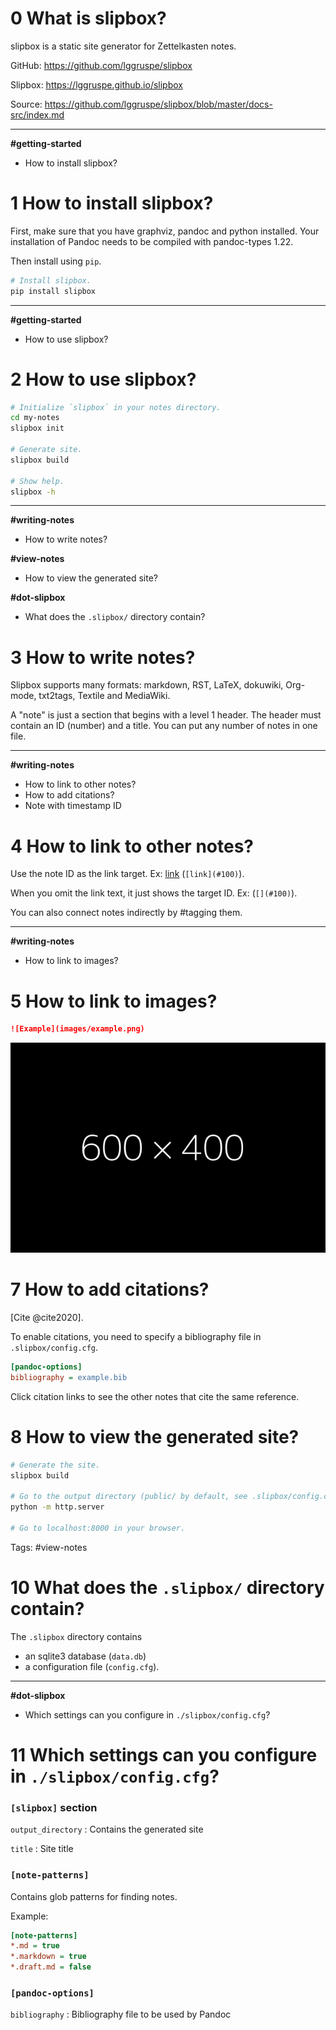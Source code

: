 # 0 What is slipbox?

slipbox is a static site generator for Zettelkasten notes.

GitHub: <https://github.com/lggruspe/slipbox>

Slipbox: <https://lggruspe.github.io/slipbox>

Source: <https://github.com/lggruspe/slipbox/blob/master/docs-src/index.md>

---

**#getting-started**

- How to install slipbox? [](#1)



# 1 How to install slipbox?

First, make sure that you have graphviz, pandoc and python installed.
Your installation of Pandoc needs to be compiled with pandoc-types 1.22.

Then install using `pip`.

```bash
# Install slipbox.
pip install slipbox
```

---

**#getting-started**

- How to use slipbox? [](#2)



# 2 How to use slipbox?

```bash
# Initialize `slipbox` in your notes directory.
cd my-notes
slipbox init

# Generate site.
slipbox build

# Show help.
slipbox -h
```

---

**#writing-notes**

- How to write notes? [](#3)

**#view-notes**

- How to view the generated site? [](#8)

**#dot-slipbox**

- What does the `.slipbox/` directory contain? [](#10)



# 3 How to write notes?

Slipbox supports many formats: markdown, RST, LaTeX, dokuwiki,
Org-mode, txt2tags, Textile and MediaWiki.

A "note" is just a section that begins with a level 1 header.
The header must contain an ID (number) and a title.
You can put any number of notes in one file.

---

**#writing-notes**

- How to link to other notes? [](#4)
- How to add citations? [](#7)
- Note with timestamp ID [](#20200101123000)



# 4 How to link to other notes?

Use the note ID as the link target.
Ex: [link](#100) (`[link](#100)`).

When you omit the link text, it just shows the target ID.
Ex: [](#100) (`[](#100)`).

You can also connect notes indirectly by #tagging them.

---

**#writing-notes**

- How to link to images? [](#5)



# 5 How to link to images?

```markdown
![Example](images/example.png)
```

![Example](images/example.png)



# 7 How to add citations?

[Cite @cite2020].

To enable citations, you need to specify a bibliography file in
`.slipbox/config.cfg`.

```ini
[pandoc-options]
bibliography = example.bib
```

Click citation links to see the other notes that cite the same
reference.



# 8 How to view the generated site?

```bash
# Generate the site.
slipbox build

# Go to the output directory (public/ by default, see .slipbox/config.cfg).
python -m http.server

# Go to localhost:8000 in your browser.
```

Tags: #view-notes



# 10 What does the `.slipbox/` directory contain?

The `.slipbox` directory contains

- an sqlite3 database (`data.db`)
- a configuration file (`config.cfg`).

---

**#dot-slipbox**

- Which settings can you configure in `./slipbox/config.cfg`? [](#11)



# 11 Which settings can you configure in `./slipbox/config.cfg`?

### `[slipbox]` section

`output_directory`
: Contains the generated site

`title`
: Site title

### `[note-patterns]`

Contains glob patterns for finding notes.

Example:

```ini
[note-patterns]
*.md = true
*.markdown = true
*.draft.md = false
```

### `[pandoc-options]`

`bibliography`
: Bibliography file to be used by Pandoc
